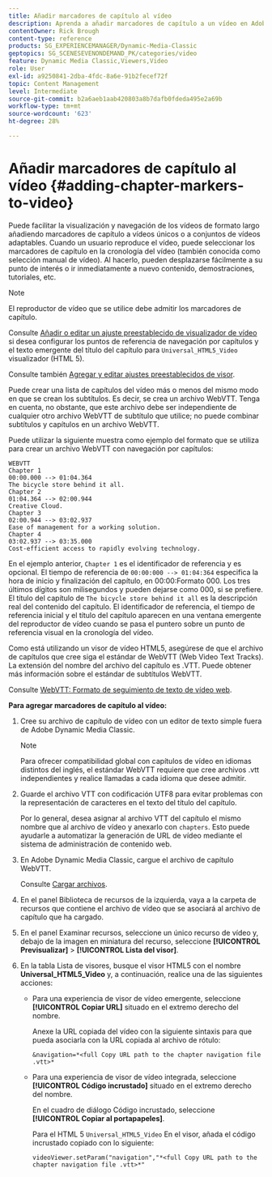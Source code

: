 ```yaml
---
title: Añadir marcadores de capítulo al vídeo
description: Aprenda a añadir marcadores de capítulo a un vídeo en Adobe Dynamic Media Classic.
contentOwner: Rick Brough
content-type: reference
products: SG_EXPERIENCEMANAGER/Dynamic-Media-Classic
geptopics: SG_SCENESEVENONDEMAND_PK/categories/video
feature: Dynamic Media Classic,Viewers,Video
role: User
exl-id: a9250841-2dba-4fdc-8a6e-91b2fecef72f
topic: Content Management
level: Intermediate
source-git-commit: b2a6aeb1aab420803a8b7dafb0fdeda495e2a69b
workflow-type: tm+mt
source-wordcount: '623'
ht-degree: 28%

---
```


# Añadir marcadores de capítulo al vídeo {#adding-chapter-markers-to-video}

Puede facilitar la visualización y navegación de los vídeos de formato largo añadiendo marcadores de capítulo a vídeos únicos o a conjuntos de vídeos adaptables. Cuando un usuario reproduce el vídeo, puede seleccionar los marcadores de capítulo en la cronología del vídeo (también conocida como selección manual de vídeo). Al hacerlo, pueden desplazarse fácilmente a su punto de interés o ir inmediatamente a nuevo contenido, demostraciones, tutoriales, etc.

>[!NOTE]
>
>El reproductor de vídeo que se utilice debe admitir los marcadores de capítulo.

Consulte [Añadir o editar un ajuste preestablecido de visualizador de vídeo](previewing-videos-video-viewer.md#adding_or_editing_a_video_viewer_preset) si desea configurar los puntos de referencia de navegación por capítulos y el texto emergente del título del capítulo para `Universal_HTML5_Video` visualizador (HTML 5).

Consulte también [Agregar y editar ajustes preestablecidos de visor](application-setup.md#adding_and_editing_viewer_presets).

Puede crear una lista de capítulos del vídeo más o menos del mismo modo en que se crean los subtítulos. Es decir, se crea un archivo WebVTT. Tenga en cuenta, no obstante, que este archivo debe ser independiente de cualquier otro archivo WebVTT de subtítulo que utilice; no puede combinar subtítulos y capítulos en un archivo WebVTT.

Puede utilizar la siguiente muestra como ejemplo del formato que se utiliza para crear un archivo WebVTT con navegación por capítulos:

```as3
WEBVTT 
Chapter 1 
00:00.000 --> 01:04.364 
The bicycle store behind it all. 
Chapter 2 
01:04.364 --> 02:00.944 
Creative Cloud. 
Chapter 3 
02:00.944 --> 03:02.937 
Ease of management for a working solution. 
Chapter 4 
03:02.937 --> 03:35.000 
Cost-efficient access to rapidly evolving technology.
```

En el ejemplo anterior, `Chapter 1` es el identificador de referencia y es opcional. El tiempo de referencia de `00:00:000 --> 01:04:364` especifica la hora de inicio y finalización del capítulo, en 00:00:Formato 000. Los tres últimos dígitos son milisegundos y pueden dejarse como 000, si se prefiere. El título del capítulo de `The bicycle store behind it all` es la descripción real del contenido del capítulo. El identificador de referencia, el tiempo de referencia inicial y el título del capítulo aparecen en una ventana emergente del reproductor de vídeo cuando se pasa el puntero sobre un punto de referencia visual en la cronología del vídeo.

Como está utilizando un visor de vídeo HTML5, asegúrese de que el archivo de capítulos que cree siga el estándar de WebVTT (Web Video Text Tracks). La extensión del nombre del archivo del capítulo es .VTT. Puede obtener más información sobre el estándar de subtítulos WebVTT.

Consulte [WebVTT: Formato de seguimiento de texto de vídeo web](https://w3c.github.io/webvtt/).

**Para agregar marcadores de capítulo al vídeo:**

1. Cree su archivo de capítulo de vídeo con un editor de texto simple fuera de Adobe Dynamic Media Classic.

   >[!NOTE]
   >
   >Para ofrecer compatibilidad global con capítulos de vídeo en idiomas distintos del inglés, el estándar WebVTT requiere que cree archivos .vtt independientes y realice llamadas a cada idioma que desee admitir.

1. Guarde el archivo VTT con codificación UTF8 para evitar problemas con la representación de caracteres en el texto del título del capítulo.

   Por lo general, desea asignar al archivo VTT del capítulo el mismo nombre que al archivo de vídeo y anexarlo con `chapters`. Esto puede ayudarle a automatizar la generación de URL de vídeo mediante el sistema de administración de contenido web.

1. En Adobe Dynamic Media Classic, cargue el archivo de capítulo WebVTT.

   Consulte [Cargar archivos](uploading-files.md#uploading_files).

1. En el panel Biblioteca de recursos de la izquierda, vaya a la carpeta de recursos que contiene el archivo de vídeo que se asociará al archivo de capítulo que ha cargado.
1. En el panel Examinar recursos, seleccione un único recurso de vídeo y, debajo de la imagen en miniatura del recurso, seleccione **[!UICONTROL Previsualizar]** > **[!UICONTROL Lista del visor]**.
1. En la tabla Lista de visores, busque el visor HTML5 con el nombre **Universal_HTML5_Video** y, a continuación, realice una de las siguientes acciones:

   * Para una experiencia de visor de vídeo emergente, seleccione **[!UICONTROL Copiar URL]** situado en el extremo derecho del nombre.

     Anexe la URL copiada del vídeo con la siguiente sintaxis para que pueda asociarla con la URL copiada al archivo de rótulo:

     `&navigation=*<full Copy URL path to the chapter navigation file .vtt>*`

   * Para una experiencia de visor de vídeo integrada, seleccione **[!UICONTROL Código incrustado]** situado en el extremo derecho del nombre.

     En el cuadro de diálogo Código incrustado, seleccione **[!UICONTROL Copiar al portapapeles]**.

     Para el HTML 5 `Universal_HTML5_Video` En el visor, añada el código incrustado copiado con lo siguiente:

     `videoViewer.setParam("navigation","*<full Copy URL path to the chapter navigation file .vtt>*"`
